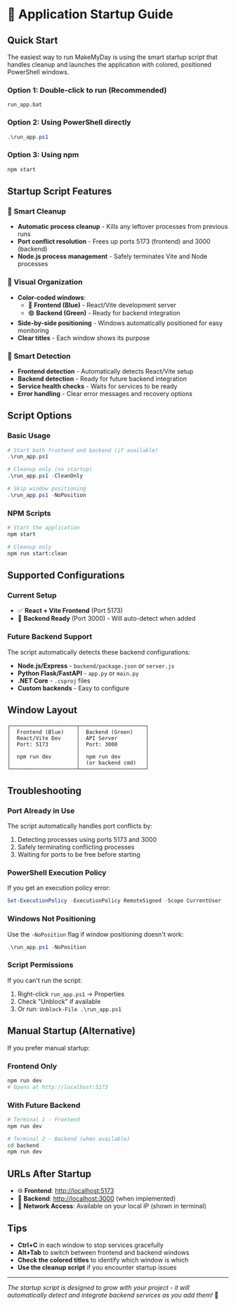 # 🚀 Application Startup Guide

## Quick Start

The easiest way to run MakeMyDay is using the smart startup script that handles cleanup and launches the application with colored, positioned PowerShell windows.

### Option 1: Double-click to run (Recommended)

```batch
run_app.bat
```

### Option 2: Using PowerShell directly

```powershell
.\run_app.ps1
```

### Option 3: Using npm

```bash
npm start
```

## Startup Script Features

### 🧹 Smart Cleanup

- **Automatic process cleanup** - Kills any leftover processes from previous runs
- **Port conflict resolution** - Frees up ports 5173 (frontend) and 3000 (backend)
- **Node.js process management** - Safely terminates Vite and Node processes

### 🎨 Visual Organization

- **Color-coded windows**:
  - 🔵 **Frontend (Blue)** - React/Vite development server
  - 🟢 **Backend (Green)** - Ready for backend integration
- **Side-by-side positioning** - Windows automatically positioned for easy monitoring
- **Clear titles** - Each window shows its purpose

### 🔧 Smart Detection

- **Frontend detection** - Automatically detects React/Vite setup
- **Backend detection** - Ready for future backend integration
- **Service health checks** - Waits for services to be ready
- **Error handling** - Clear error messages and recovery options

## Script Options

### Basic Usage

```powershell
# Start both frontend and backend (if available)
.\run_app.ps1

# Cleanup only (no startup)
.\run_app.ps1 -CleanOnly

# Skip window positioning
.\run_app.ps1 -NoPosition
```

### NPM Scripts

```bash
# Start the application
npm start

# Cleanup only
npm run start:clean
```

## Supported Configurations

### Current Setup

- ✅ **React + Vite Frontend** (Port 5173)
- 🔧 **Backend Ready** (Port 3000) - Will auto-detect when added

### Future Backend Support

The script automatically detects these backend configurations:

- **Node.js/Express** - `backend/package.json` or `server.js`
- **Python Flask/FastAPI** - `app.py` or `main.py`
- **.NET Core** - `.csproj` files
- **Custom backends** - Easy to configure

## Window Layout

```text
┌─────────────────────┬─────────────────────┐
│  Frontend (Blue)    │  Backend (Green)    │
│  React/Vite Dev     │  API Server         │
│  Port: 5173         │  Port: 3000         │
│                     │                     │
│  npm run dev        │  npm run dev        │
│                     │  (or backend cmd)   │
└─────────────────────┴─────────────────────┘
```

## Troubleshooting

### Port Already in Use

The script automatically handles port conflicts by:

1. Detecting processes using ports 5173 and 3000
2. Safely terminating conflicting processes
3. Waiting for ports to be free before starting

### PowerShell Execution Policy

If you get an execution policy error:

```powershell
Set-ExecutionPolicy -ExecutionPolicy RemoteSigned -Scope CurrentUser
```

### Windows Not Positioning

Use the `-NoPosition` flag if window positioning doesn't work:

```powershell
.\run_app.ps1 -NoPosition
```

### Script Permissions

If you can't run the script:

1. Right-click `run_app.ps1` → Properties
2. Check "Unblock" if available
3. Or run: `Unblock-File .\run_app.ps1`

## Manual Startup (Alternative)

If you prefer manual startup:

### Frontend Only

```bash
npm run dev
# Opens at http://localhost:5173
```

### With Future Backend

```bash
# Terminal 1 - Frontend
npm run dev

# Terminal 2 - Backend (when available)
cd backend
npm run dev
```

## URLs After Startup

- 🌐 **Frontend**: <http://localhost:5173>
- 🔧 **Backend**: <http://localhost:3000> (when implemented)
- 📱 **Network Access**: Available on your local IP (shown in terminal)

## Tips

- **Ctrl+C** in each window to stop services gracefully
- **Alt+Tab** to switch between frontend and backend windows
- **Check the colored titles** to identify which window is which
- **Use the cleanup script** if you encounter startup issues

---

*The startup script is designed to grow with your project - it will automatically detect and integrate backend services as you add them!* 🚀
